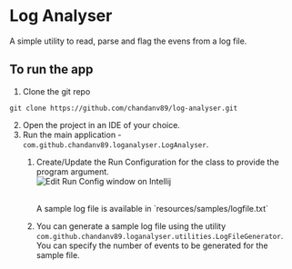 # Log Analyser

A simple utility to read, parse and flag the evens from a log file.

## To run the app

1. Clone the git repo

```shell
git clone https://github.com/chandanv89/log-analyser.git
```

2. Open the project in an IDE of your choice.
3. Run the main application - `com.github.chandanv89.loganalyser.LogAnalyser`.
    1. Create/Update the Run Configuration for the class to provide the program argument.<br />
       ![Edit Run Config window on Intellij](https://github.com/chandanv89/log-analyser/blob/master/assets/run-config-loganalyser.png)

       <br />
       A sample log file is available in `resources/samples/logfile.txt`
    2. You can generate a sample log file using the
       utility `com.github.chandanv89.loganalyser.utilities.LogFileGenerator`. You can specify the number of events to
       be generated for the sample file.
    